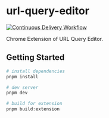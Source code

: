 # url-query-editor

[![Continuous Delivery Workflow](https://github.com/azujuuuuuun/url-query-editor/actions/workflows/continuous-delivery-workflow.yml/badge.svg)](https://github.com/azujuuuuuun/url-query-editor/actions/workflows/continuous-delivery-workflow.yml)

Chrome Extension of URL Query Editor.

## Getting Started

```bash
# install dependencies
pnpm install

# dev server
pnpm dev

# build for extension
pnpm build:extension
```
